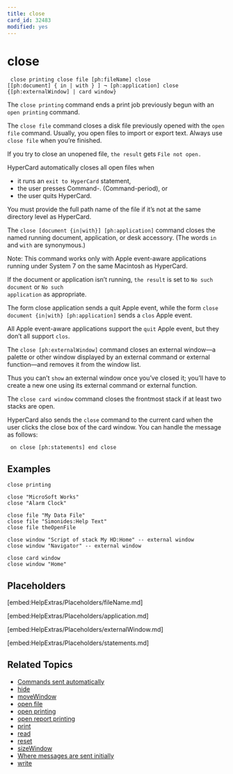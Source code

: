 ```yaml
---
title: close
card_id: 32483
modified: yes
---
```


# close

<code><pre>
close printing
close file [ph:fileName]
close [[ph:document] { in | with } ] ¬
            [ph:application]
close {[ph:externalWindow] | card window}
</pre></code>

The <code>close printing</code> command ends a print job previously begun with an <code>open printing</code> command.

The <code>close file</code> command closes a disk file previously opened with the <code>open file</code> command. Usually, you open files to import or export text. Always use <code>close file</code> when you’re finished.

If you try to close an unopened file, <code>the result</code> gets <code>File not open.</code>

HyperCard automatically closes all open files when

* it runs an <code>exit to HyperCard</code> statement,
* the user presses Command-. (Command-period), or
* the user quits HyperCard.

You must provide the full path name of the file if it’s not at the same directory level as HyperCard.

The <code>close [document {in|with}] [ph:application]</code> command closes the named running document, application, or desk accessory. (The words <code>in</code> and <code>with</code> are synonymous.)

Note: This command works only with Apple event-aware applications running under System 7 on the same Macintosh as HyperCard.

If the document or application isn’t running, <code>the result</code> is set to <code>No such document</code> or <code>No such application</code> as appropriate.

The form close application sends a quit Apple event, while the form  <code>close document {in|with} [ph:application]</code> sends a <code>clos</code> Apple event.

All Apple event-aware applications support the <code>quit</code> Apple event, but they don’t all support <code>clos</code>.

The <code>close [ph:externalWindow]</code> command closes an external window—a palette or other window displayed by an external command or external function—and removes it from the window list.

Thus you can’t <code>show</code> an external window once you’ve closed it; you’ll have to create a new one using its external command or external function.

The <code>close card window</code> command closes the frontmost stack if at least two stacks are open.

HyperCard also sends the <code>close</code> command to the current card when  the user clicks the close box of  the card window.  You can handle the message as follows:

<code><pre>
on close
  [ph:statements]
end close
</pre></code>

## Examples

```
close printing

close "MicroSoft Works"
close "Alarm Clock"

close file "My Data File"
close file "Simonides:Help Text"
close file theOpenFile

close window "Script of stack My HD:Home" -- external window
close window "Navigator" -- external window

close card window
close window "Home"
```

## Placeholders

[embed:HelpExtras/Placeholders/fileName.md]

[embed:HelpExtras/Placeholders/application.md]

[embed:HelpExtras/Placeholders/externalWindow.md]

[embed:HelpExtras/Placeholders/statements.md]

## Related Topics

* [Commands sent automatically](/HyperTalkReference/systemmessages/Commands-sent-automatically)
* [hide](/HyperTalkReference/commands/hide)
* [moveWindow](/HyperTalkReference/systemmessages/moveWindow)
* [open file](/HyperTalkReference/commands/open-file)
* [open printing](/HyperTalkReference/commands/open-printing)
* [open report printing](/HyperTalkReference/commands/open-report-printing)
* [print](/HyperTalkReference/commands/print)
* [read](/HyperTalkReference/commands/read)
* [reset](/HyperTalkReference/commands/reset)
* [sizeWindow](/HyperTalkReference/systemmessages/sizeWindow)
* [Where messages are sent initially](/HyperTalkReference/systemmessages/Where-messages-are-sent-initially)
* [write](/HyperTalkReference/commands/write)
